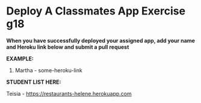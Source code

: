 # Deploy A Classmates App Exercise g18

__When you have successfully deployed your assigned app, add your name and Heroku link below and submit a pull request__

__EXAMPLE:__

1. Martha - some-heroku-link

__STUDENT LIST HERE:__

Teisia - https://restaurants-helene.herokuapp.com


